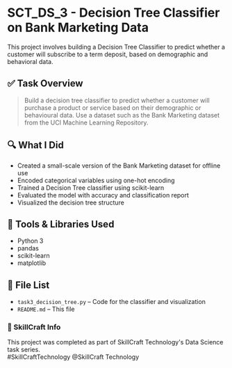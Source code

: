 # SCT_DS_3 - Decision Tree Classifier on Bank Marketing Data

This project involves building a Decision Tree Classifier to predict whether a customer will subscribe to a term deposit, based on demographic and behavioral data.

## ✅ Task Overview
> Build a decision tree classifier to predict whether a customer will purchase a product or service based on their demographic or behavioural data. Use a dataset such as the Bank Marketing dataset from the UCI Machine Learning Repository.

## 🔍 What I Did
- Created a small-scale version of the Bank Marketing dataset for offline use
- Encoded categorical variables using one-hot encoding
- Trained a Decision Tree classifier using scikit-learn
- Evaluated the model with accuracy and classification report
- Visualized the decision tree structure

## 🧰 Tools & Libraries Used
- Python 3
- pandas
- scikit-learn
- matplotlib

## 📁 File List
- `task3_decision_tree.py` – Code for the classifier and visualization
- `README.md` – This file

### 📌 SkillCraft Info
This project was completed as part of SkillCraft Technology's Data Science task series.  
#SkillCraftTechnology @SkillCraft Technology

